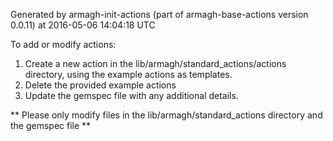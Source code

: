 Generated by armagh-init-actions (part of armagh-base-actions version 0.0.11) at 2016-05-06 14:04:18 UTC

To add or modify actions:
1. Create a new action in the lib/armagh/standard_actions/actions directory, using the example actions as templates.
2. Delete the provided example actions
3. Update the gemspec file with any additional details.

** Please only modify files in the lib/armagh/standard_actions directory and the gemspec file **
